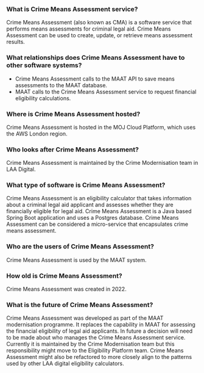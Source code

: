 ### What is Crime Means Assessment service?
Crime Means Assessment (also known as CMA) is a software service that performs means assessments for criminal legal aid. Crime Means Assessment can be used to create, update, or retrieve means assessment results.

### What relationships does Crime Means Assessment have to other software systems?
- Crime Means Assessment calls to the MAAT API to save means assessments to the MAAT database.
- MAAT calls to the Crime Means Assessment service to request financial eligibility calculations.

### Where is Crime Means Assessment hosted?
Crime Means Assessment is hosted in the MOJ Cloud Platform, which uses the AWS London region.

### Who looks after Crime Means Assessment?
Crime Means Assessment is maintained by the Crime Modernisation team in LAA Digital.

### What type of software is Crime Means Assessment?
Crime Means Assessment is an eligibility calculator that takes information about a criminal legal aid applicant and assesses whether they are financially eligible for legal aid. Crime Means Assessment is a Java based Spring Boot application and uses a Postgres database. Crime Means Assessment can be considered a micro-service that encapsulates crime means assessment.

### Who are the users of Crime Means Assessment?
Crime Means Assessment is used by the MAAT system.

### How old is Crime Means Assessment?
Crime Means Assessment was created in 2022.

### What is the future of Crime Means Assessment?
Crime Means Assessment was developed as part of the MAAT modernisation programme. It replaces the capability in MAAT for assessing the financial eligibility of legal aid applicants. In future a decision will need to be made about who manages the Crime Means Assessment service. Currently it is maintained by the Crime Modernisation team but this responsibility might move to the Eligibility Platform team. Crime Means Assessment might also be refactored to more closely align to the patterns used by other LAA digital eligibility calculators.
